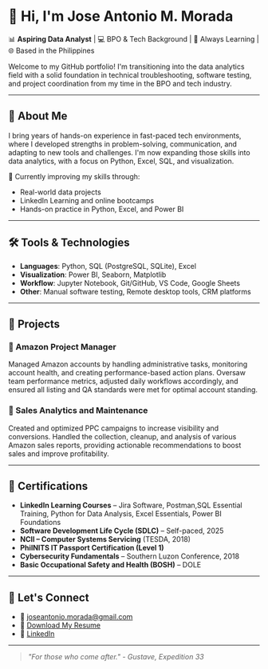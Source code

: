 # 👋 Hi, I'm Jose Antonio M. Morada

📊 **Aspiring Data Analyst** | 💻 BPO & Tech Background | 🧠 Always Learning | 🌐 Based in the Philippines

Welcome to my GitHub portfolio! I'm transitioning into the data analytics field with a solid foundation in technical troubleshooting, software testing, and project coordination from my time in the BPO and tech industry.

---

## 🚀 About Me

I bring years of hands-on experience in fast-paced tech environments, where I developed strengths in problem-solving, communication, and adapting to new tools and challenges. I'm now expanding those skills into data analytics, with a focus on Python, Excel, SQL, and visualization.

🎯 Currently improving my skills through:
- Real-world data projects
- LinkedIn Learning and online bootcamps
- Hands-on practice in Python, Excel, and Power BI

---

## 🛠️ Tools & Technologies

- **Languages**: Python, SQL (PostgreSQL, SQLite), Excel
- **Visualization**: Power BI, Seaborn, Matplotlib
- **Workflow**: Jupyter Notebook, Git/GitHub, VS Code, Google Sheets
- **Other**: Manual software testing, Remote desktop tools, CRM platforms

---

## 📁 Projects

### 🔹 Amazon Project Manager
Managed Amazon accounts by handling administrative tasks, monitoring account health, and creating performance-based action plans. Oversaw team performance metrics, adjusted daily workflows accordingly, and ensured all listing and QA standards were met for optimal account standing.

### 🔹 Sales Analytics and Maintenance
Created and optimized PPC campaigns to increase visibility and conversions. Handled the collection, cleanup, and analysis of various Amazon sales reports, providing actionable recommendations to boost sales and improve profitability.

---

## 🏅 Certifications

- **LinkedIn Learning Courses** – Jira Software, Postman,SQL Essential Training, Python for Data Analysis, Excel Essentials, Power BI Foundations
- **Software Development Life Cycle (SDLC)** – Self-paced, 2025  
- **NCII – Computer Systems Servicing** (TESDA, 2018)  
- **PhilNITS IT Passport Certification (Level 1)**  
- **Cybersecurity Fundamentals** – Southern Luzon Conference, 2018  
- **Basic Occupational Safety and Health (BOSH)** – DOLE  



---

## 🤝 Let's Connect

- 📧 [joseantonio.morada@gmail.com](mailto:joseantonio.morada@gmail.com)
- 🧠 [Download My Resume](https://docs.google.com/document/d/1COlMvk8FZDg5CKn8w0ZAJMhAQzZYq2bx8Q-Ly7NMYbE/edit)
- 💼 [LinkedIn](https://www.linkedin.com/in/jose-antonio-morada-036bb9199/)
---

> *"For those who come after." - Gustave, Expedition 33*
